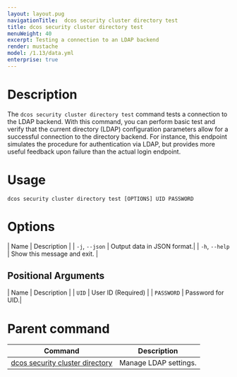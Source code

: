 ```yaml
---
layout: layout.pug
navigationTitle:  dcos security cluster directory test
title: dcos security cluster directory test
menuWeight: 40
excerpt: Testing a connection to an LDAP backend
render: mustache
model: /1.13/data.yml
enterprise: true
---
```

# Description

The `dcos security cluster directory test` command tests a connection to the LDAP backend. With this command, you can perform basic test and verify that the current directory (LDAP) configuration parameters allow for a successful connection to the directory backend. For instance, this endpoint simulates the procedure for authentication via LDAP, but provides more useful feedback upon failure than the actual login endpoint.

# Usage

```
dcos security cluster directory test [OPTIONS] UID PASSWORD
```

# Options

| Name | Description |
| `-j`, `--json` |  Output data in JSON format.|
| `-h`, `--help` |  Show this message and exit. |


## Positional Arguments

| Name | Description |
| `UID` | User ID (Required) |
| `PASSWORD` | Password for UID.|

# Parent command

| Command | Description |
|---------|-------------|
| [dcos security cluster directory](/1.13/cli/command-reference/dcos-security/dcos-security-cluster/dcos-security-cluster-directory/) | Manage LDAP settings. |
